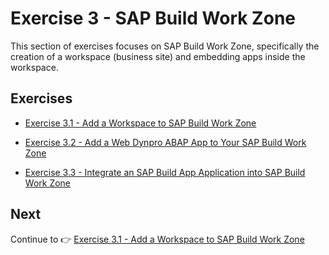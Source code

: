 # Exercise 3 - SAP Build Work Zone

This section of exercises focuses on SAP Build Work Zone, specifically the creation of a workspace (business site) and embedding apps inside the workspace.

## Exercises

* [Exercise 3.1 - Add a Workspace to SAP Build Work Zone](/exercises/ex3-SAP-Build-Work-Zone/ex3.1/README.md)

* [Exercise 3.2 - Add a Web Dynpro ABAP App to Your SAP Build Work Zone](/exercises/ex3-SAP-Build-Work-Zone/ex3.2/README.md)

* [Exercise 3.3 - Integrate an SAP Build App Application into SAP Build Work Zone](/exercises/ex3-SAP-Build-Work-Zone/ex3.3/README.md)


## Next

Continue to 👉 [Exercise 3.1 - Add a Workspace to SAP Build Work Zone](/exercises/ex3-SAP-Build-Work-Zone/ex3.1/README.md)
